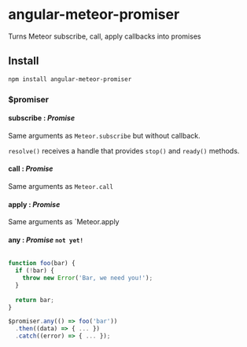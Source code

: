 # angular-meteor-promiser
Turns Meteor subscribe, call, apply callbacks into promises

## Install

```bash
npm install angular-meteor-promiser
```

### $promiser

#### subscribe : *Promise*

Same arguments as `Meteor.subscribe` but without callback. 

`resolve()` receives a handle that provides `stop()` and `ready()` methods.

#### call : *Promise*

Same arguments as `Meteor.call`

#### apply : *Promise*

Same arguments as `Meteor.apply

#### any : *Promise* `not yet!`

```js

function foo(bar) {
  if (!bar) {
    throw new Error('Bar, we need you!');
  }
  
  return bar;
}

$promiser.any(() => foo('bar'))
  .then((data) => { ... })
  .catch((error) => { ... });
```
